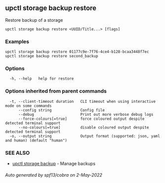 ## upctl storage backup restore

Restore backup of a storage

```
upctl storage backup restore <UUID/Title...> [flags]
```

### Examples

```
upctl storage backup restore 01177c9e-7f76-4ce4-b128-bcaa3448f7ec
upctl storage backup restore second_backup
```

### Options

```
  -h, --help   help for restore
```

### Options inherited from parent commands

```
  -t, --client-timeout duration   CLI timeout when using interactive mode on some commands
      --config string             Config file
      --debug                     Print out more verbose debug logs
      --force-colours[=true]      force coloured output despite detected terminal support
      --no-colours[=true]         disable coloured output despite detected terminal support
  -o, --output string             Output format (supported: json, yaml and human) (default "human")
```

### SEE ALSO

* [upctl storage backup](upctl_storage_backup.md)	 - Manage backups

###### Auto generated by spf13/cobra on 2-May-2022
